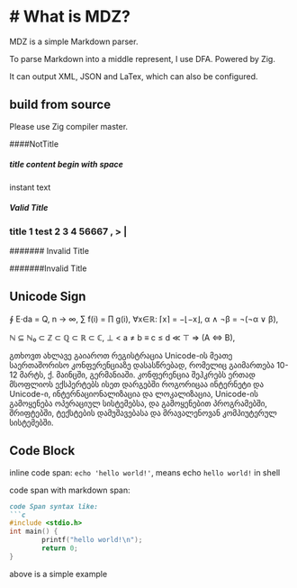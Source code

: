 # # What is MDZ?

MDZ is a simple Markdown parser.

To parse Markdown into a middle represent, I use DFA.
Powered by Zig.

It can output XML, JSON and LaTex, which can also be configured.

## build from source

Please use Zig compiler master.

####NotTitle

##### title content begin with space
instant text

##### Valid Title

### title 1 test 2 3 4 56667 , > | 

####### Invalid Title

#######Invalid Title

## Unicode Sign

∮ E⋅da = Q,  n → ∞, ∑ f(i) = ∏ g(i), ∀x∈ℝ: ⌈x⌉ = −⌊−x⌋, α ∧ ¬β = ¬(¬α ∨ β),

ℕ ⊆ ℕ₀ ⊂ ℤ ⊂ ℚ ⊂ ℝ ⊂ ℂ, ⊥ < a ≠ b ≡ c ≤ d ≪ ⊤ ⇒ (A ⇔ B),

გთხოვთ ახლავე გაიაროთ რეგისტრაცია Unicode-ის მეათე საერთაშორისო
კონფერენციაზე დასასწრებად, რომელიც გაიმართება 10-12 მარტს,
ქ. მაინცში, გერმანიაში. კონფერენცია შეჰკრებს ერთად მსოფლიოს
ექსპერტებს ისეთ დარგებში როგორიცაა ინტერნეტი და Unicode-ი,
ინტერნაციონალიზაცია და ლოკალიზაცია, Unicode-ის გამოყენება
ოპერაციულ სისტემებსა, და გამოყენებით პროგრამებში, შრიფტებში,
ტექსტების დამუშავებასა და მრავალენოვან კომპიუტერულ სისტემებში.

## Code Block

inline code span: `echo 'hello world!'`, means echo `hello world!` in shell

code span with markdown span:

```Markdown
code Span syntax like: 
```c
#include <stdio.h>
int main() {
        printf("hello world!\n");
        return 0;
}
```
above is a simple example
```

